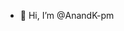 - 👋 Hi, I’m @AnandK-pm

<!---
AnandK-pm/AnandK-pm is a ✨ special ✨ repository because its `README.md` (this file) appears on your GitHub profile.
You can click the Preview link to take a look at your changes.
--->
